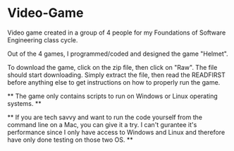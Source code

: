Video-Game
==========

Video game created in a group of 4 people for my Foundations of Software Engineering class cycle.

Out of the 4 games, I programmed/coded and designed the game "Helmet".

To download the game, click on the zip file, then click on "Raw".  The file should start downloading.  Simply extract the file, then read the READFIRST before anything else to get instructions on how to properly run the game.

** The game only contains scripts to run on Windows or Linux operating systems. **

** If you are tech savvy and want to run the code yourself from the command line on a Mac, you can give it a try.  I can't gurantee it's performance since I only have access to Windows and Linux and therefore have only done testing on those two OS. **


